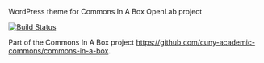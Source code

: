 WordPress theme for Commons In A Box OpenLab project

[![Build Status](https://travis-ci.org/cuny-academic-commons/openlab-theme.svg?branch=1.1.x)](https://travis-ci.org/cuny-academic-commons/openlab-theme)

Part of the Commons In A Box project https://github.com/cuny-academic-commons/commons-in-a-box.
